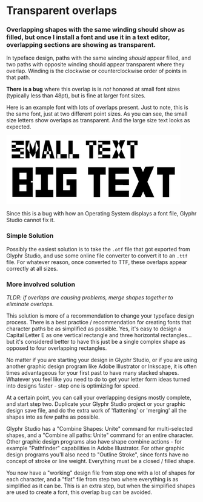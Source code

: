 # Transparent overlaps

### Overlapping shapes with the same winding should show as filled, but once I install a font and use it in a text editor, overlapping sections are showing as transparent.

In typeface design, paths with the same winding _should_ appear filled, and two paths with opposite winding should appear transparent where they overlap. Winding is the clockwise or counterclockwise order of points in that path.

**There is a bug** where this overlap is is _not_ honored at small font sizes (typically less than 48pt), but is fine at larger font sizes.

Here is an example font with lots of overlaps present. Just to note, this is the same font, just at two different point sizes. As you can see, the small size letters show overlaps as transparent. And the large size text looks as expected.

![Transparent overlaps issue](../img/overlap-issue.png)

Since this is a bug with how an Operating System displays a font file, Glyphr Studio cannot fix it.

### Simple Solution

Possibly the easiest solution is to take the `.otf` file that got exported from Glyphr Studio, and use some online file converter to convert it to an `.ttf` file. For whatever reason, once converted to TTF, these overlaps appear correctly at all sizes. 

### More involved solution

*TLDR: if overlaps are causing problems, merge shapes together to eliminate overlaps.*

This solution is more of a recommendation to change your typeface design process. There is a best practice / recommendation for creating fonts that character paths be as simplified as possible. Yes, it's easy to design a Capital Letter E as one vertical rectangle and three horizontal rectangles... but it's considered better to have this just be a single complex shape as opposed to four overlapping rectangles.

No matter if you are starting your design in Glyphr Studio, or if you are using another graphic design program like Adobe Illustrator or Inkscape, it is often times advantageous for your first past to have many stacked shapes. Whatever you feel like you need to do to get your letter form ideas turned into designs faster - step one is optimizing for speed.

At a certain point, you can call your overlapping designs mostly complete, and start step two. Duplicate your Glyphr Studio project or your graphic design save file, and do the extra work of 'flattening' or 'merging' all the shapes into as few paths as possible.

Glyphr Studio has a "Combine Shapes: Unite" command for multi-selected shapes, and a "Combine all paths: Unite" command for an entire character. Other graphic design programs also have shape combine actions - for example "Pathfinder" capabilities in Adobe Illustrator. For other graphic design programs you'll also need to "Outline Stroke", since fonts have no concept of stroke or line weight. Everything must be a closed / filled shape.

You now have a "working" design file from step one with a lot of shapes for each character, and a "flat" file from step two where everything is as simplified as it can be. This is an extra step, but when the simplified shapes are used to create a font, this overlap bug can be avoided.